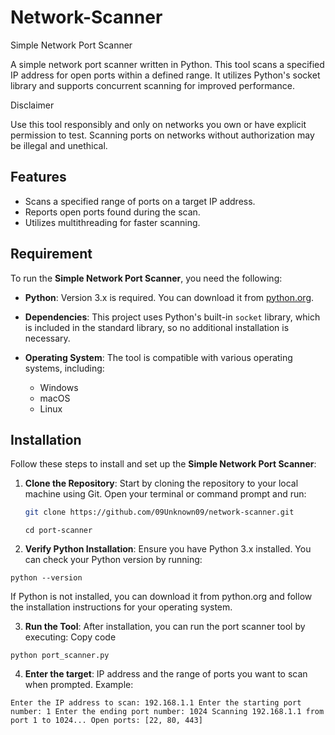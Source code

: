 
# Network-Scanner

Simple Network Port Scanner

A simple network port scanner written in Python. This tool scans a specified IP address for open ports within a defined range. It utilizes Python's socket library and supports concurrent scanning for improved performance.


Disclaimer

Use this tool responsibly and only on networks you own or have explicit permission to test. Scanning ports on networks without authorization may be illegal and unethical.
## Features

- Scans a specified range of ports on a target IP address.
- Reports open ports found during the scan.
- Utilizes multithreading for faster scanning.

## Requirement 
To run the **Simple Network Port Scanner**, you need the following:

- **Python**: Version 3.x is required. You can download it from [python.org](https://www.python.org/downloads/).

- **Dependencies**: This project uses Python's built-in `socket` library, which is included in the standard library, so no additional installation is necessary.

- **Operating System**: The tool is compatible with various operating systems, including:
  - Windows
  - macOS
  - Linux
## Installation
Follow these steps to install and set up the **Simple Network Port Scanner**:

1. **Clone the Repository**: Start by cloning the repository to your local machine using Git. Open your terminal or command prompt and run:

   ```bash
   git clone https://github.com/09Unknown09/network-scanner.git
   ```
   ```
   cd port-scanner

2. **Verify Python Installation**: Ensure you have Python 3.x installed. You can check your Python version by running:



```
python --version
```
If Python is not installed, you can download it from python.org and follow the installation instructions for your operating system.

3. **Run the Tool**: After installation, you can run the port scanner tool by executing:
Copy code
```
python port_scanner.py

```
4. **Enter the target**: IP address and the range of ports you want to scan when prompted.
Example:

```
Enter the IP address to scan: 192.168.1.1 Enter the starting port number: 1 Enter the ending port number: 1024 Scanning 192.168.1.1 from port 1 to 1024... Open ports: [22, 80, 443]